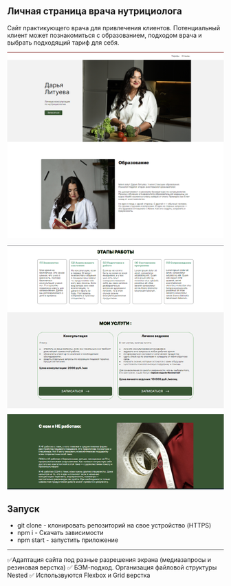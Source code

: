 ## Личная страница врача нутрициолога

Сайт практикующего врача для привлечения клиентов. Потенциальный клиент может познакомиться с образованием, подходом врача и выбрать подходящий тариф для себя.

![Image](https://github.com/AlenaNikitiina/nutritiology/raw/main/nutri.png)

![Image](https://github.com/AlenaNikitiina/nutritiology/raw/main/nutrition.png)


## Запуск

* git clone  - клонировать репозиторий на свое устройство (HTTPS)
* npm i - Скачать зависимости
* npm start - запустить приложение

___

✅Адаптация сайта под разные разрешения экрана (медиазапросы и резиновая верстка)
✅ БЭМ-подход. Организация файловой структуры Nested
✅  Использвуются Flexbox и Grid верстка
